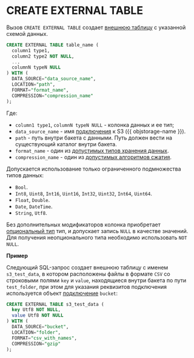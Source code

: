 # CREATE EXTERNAL TABLE

Вызов `CREATE EXTERNAL TABLE` создает [внешнюю таблицу](../../../concepts/datamodel/external_table.md) с указанной схемой данных.

```sql
CREATE EXTERNAL TABLE table_name (
  column1 type1,
  column2 type2 NOT NULL,
  ...
  columnN typeN NULL
) WITH (
  DATA_SOURCE="data_source_name",
  LOCATION="path",
  FORMAT="format_name",
  COMPRESSION="compression_name"
);
```

Где:
* `column1 type1`, `columnN typeN NULL` - колонка данных и ее тип;
* `data_source_name` - имя [подключения](../../../concepts/datamodel/external_data_source.md) к S3 ({{ objstorage-name }}).
* `path` - путь внутри бакета с данными. Путь должен вести на существующий каталог внутри бакета.
* `format_name` - один из [допустимых типов хранения данных](../../../concepts/federated_query/s3/formats.md).
* `compression_name` - один из [допустимых алгоритмов сжатия](../../../concepts/federated_query/s3/formats.md#compression).


Допускается использование только ограниченного подмножества типов данных:
- `Bool`.
- `Int8`, `Uint8`, `Int16`, `Uint16`, `Int32`, `Uint32`, `Int64`, `Uint64`.
- `Float`, `Double`.
- `Date`, `DateTime`.
- `String`, `Utf8`.

Без дополнительных модификаторов колонка приобретает [опциональный тип](../types/optional.md) тип, и допускает запись `NULL` в качестве значений. Для получения неопционального типа необходимо использовать `NOT NULL`.

**Пример**

Cледующий SQL-запрос создает внешнюю таблицу с именем `s3_test_data`, в котором расположены файлы в формате `CSV` со строковыми полями `key` и `value`, находящиеся внутри бакета по пути `test_folder`, при этом для указания реквизитов подключения используется объект [подключение](../../../concepts/datamodel/external_data_source.md) `bucket`:

```sql
CREATE EXTERNAL TABLE s3_test_data (
  key Utf8 NOT NULL,
  value Utf8 NOT NULL
) WITH (
  DATA_SOURCE="bucket",
  LOCATION="folder",
  FORMAT="csv_with_names",
  COMPRESSION="gzip"
);
```



